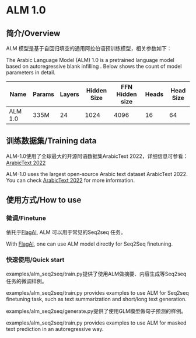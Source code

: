 # ALM 1.0

## 简介/Overview

ALM 模型是基于自回归填空的通用阿拉伯语预训练模型，相关参数如下：

The Arabic Language Model (ALM) 1.0 is a pretrained language model based on autoregressive blank infilling . Below shows the count of model parameters in detail.

| Name    | Params | Layers | Hidden Size | FFN Hidden size | Heads | Head Size |
| ------- | ------ | ------ | ----------- | --------------- | ----- | --------- |
| ALM 1.0 | 335M   | 24     | 1024        | 4096            | 16    | 64        |



## 训练数据集/Training data

ALM-1.0使用了全球最大的开源阿语数据集ArabicText 2022，详细信息可参看：[ArabicText 2022](https://data.baai.ac.cn/details/ArabicText-2022)

ALM-1.0 uses the largest open-source Arabic text dataset ArabicText 2022. You can check [ArabicText 2022](https://data.baai.ac.cn/details/ArabicText-2022) for more information.



## 使用方式/How to use

### 微调/Finetune

依托于[FlagAI](https://gitee.com/link?target=https%3A%2F%2Fgithub.com%2FBAAI-Open%2FFlagAI), ALM 可以用于常见的Seq2seq 任务。

With [FlagAI](https://gitee.com/link?target=https%3A%2F%2Fgithub.com%2FBAAI-Open%2FFlagAI), one can use ALM model directly for Seq2Seq finetuning.

### 快速使用/Quick start

examples/alm_seq2seq/train.py提供了使用ALM做摘要、内容生成等Seq2seq任务的微调样例。

examples/alm_seq2seq/train.py provides examples to use ALM for Seq2seq finetuning task, such as text summarization and short/long text generation. 

examples/alm_seq2seq/generate.py提供了使用GLM模型做句子预测的样例。

examples/alm_seq2seq/train.py provides examples to use ALM for masked text prediction in an autoregressive way.


